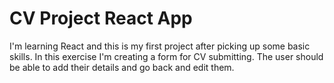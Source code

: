 # CV Project React App

I'm learning React and this is my first project after picking up some basic skills. In this exercise I'm creating a form for CV submitting. The user should be able to add their details and go back and edit them.